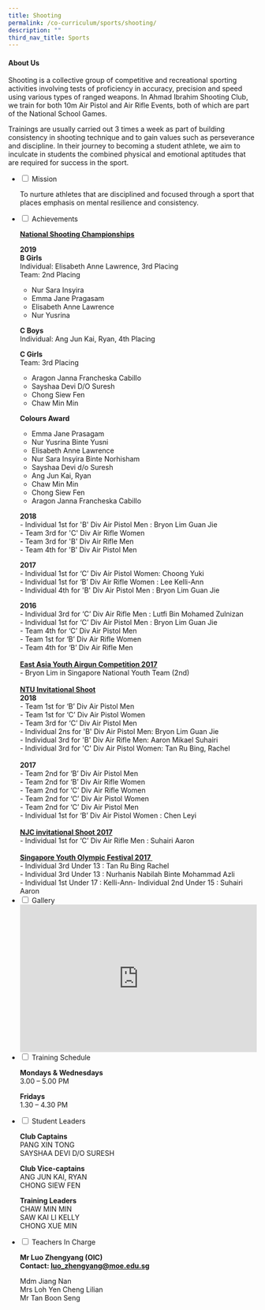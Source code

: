 ```yaml
---
title: Shooting
permalink: /co-curriculum/sports/shooting/
description: ""
third_nav_title: Sports
---
```

<h4><strong>About Us</strong></h4>
<p>Shooting is a collective group of competitive and recreational sporting activities involving tests of proficiency in accuracy, precision and speed using various types of ranged weapons. In Ahmad Ibrahim Shooting Club, we train for both 10m Air Pistol and Air Rifle Events, both of which are part of the National School Games.</p>
<p>Trainings are usually carried out 3 times a week as part of building consistency in shooting technique and to gain values such as perseverance and discipline. In their journey to becoming a student athlete, we aim to inculcate in students the combined physical and emotional aptitudes that are required for success in the sport.</p>
<ul class="jekyllcodex_accordion">
<li><input id="accordion1" type="checkbox" /> <label for="accordion1">Mission</label>
<div>
<p>To nurture athletes that are disciplined and focused through a sport that places emphasis on mental resilience and consistency.</p>
</div>
</li>
<li><input id="accordion3" type="checkbox" /> <label for="accordion3">Achievements</label>
<div>
<div>
<div>
<div>
<p><strong><u>National Shooting Championships</u></strong></p>
<p><strong>2019<br /></strong><strong>B Girls<br /></strong>Individual: Elisabeth Anne Lawrence, 3rd Placing<br />Team: 2nd Placing</p>
<ul>
<li>Nur Sara Insyira</li>
<li>Emma Jane Pragasam</li>
<li>Elisabeth Anne Lawrence</li>
<li>Nur Yusrina</li>
</ul>
<p><strong>C Boys<br /></strong>Individual: Ang Jun Kai, Ryan, 4th Placing</p>
<p><strong>C Girls</strong><br />Team: 3rd Placing</p>
<ul>
<li>Aragon Janna Francheska Cabillo</li>
<li>Sayshaa Devi D/O Suresh</li>
<li>Chong Siew Fen</li>
<li>Chaw Min Min</li>
</ul>
<p><strong>Colours Award</strong></p>
<ul>
<li>Emma Jane Prasagam</li>
<li>Nur Yusrina Binte Yusni</li>
<li>Elisabeth Anne Lawrence</li>
<li>Nur Sara Insyira Binte Norhisham</li>
<li>Sayshaa Devi d/o Suresh</li>
<li>Ang Jun Kai, Ryan</li>
<li>Chaw Min Min</li>
<li>Chong Siew Fen</li>
<li>Aragon Janna Francheska Cabillo</li>
</ul>
<p><strong>2018<br /></strong>- Individual 1st for 'B' Div Air Pistol Men :&nbsp;Bryon Lim Guan Jie<br />- Team 3rd for 'C' Div Air Rifle Women<br />- Team 3rd for 'B' Div Air Rifle Men<br />- Team 4th for 'B' Div Air Pistol Men</p>
<p><strong>2017<br /></strong>- Individual 1st for &lsquo;C&rsquo; Div Air Pistol Women: Choong Yuki <br />- Individual 1st for &lsquo;B&rsquo; Div Air Rifle Women : Lee Kelli-Ann <br />- Individual 4th for 'B' Div Air Pistol Men : Bryon Lim Guan Jie</p>
</div>
<div>
<div><strong>2016</strong></div>
<div>- Individual 3rd for &lsquo;C&rsquo; Div Air Rifle Men : Lutfi Bin Mohamed Zulnizan&nbsp;</div>
</div>
<div>- Individual 1st for &lsquo;C&rsquo; Div Air Pistol Men : Bryon Lim Guan Jie&nbsp;</div>
<div>- Team 4th for &lsquo;C&rsquo; Div Air Pistol Men</div>
<div>- Team 1st for &lsquo;B&rsquo; Div Air Rifle Women&nbsp;</div>
<div>- Team 4th for &lsquo;B&rsquo; Div Air Rifle Men</div>
<div>&nbsp;</div>
<div><strong><u>East Asia Youth Airgun Competition 2017</u></strong></div>
<div>- Bryon Lim in Singapore National Youth Team (2nd)</div>
<div>&nbsp;</div>
</div>
</div>
<div>
<div>
<div><strong><u>NTU Invitational Shoot</u><br /></strong></div>
<div><strong>2018</strong></div>
<div>
<div>- Team 1st for &lsquo;B&rsquo; Div Air Pistol Men&nbsp;</div>
<div>
<div>- Team 1st for &lsquo;C&rsquo; Div Air Pistol Women</div>
<div>
<div>- Team 3rd for &lsquo;C&rsquo; Div Air Pistol Men</div>
<div>- Individual 2ns for 'B' Div Air Pistol Men: Bryon Lim Guan Jie&nbsp;</div>
<div>- Individual 3rd for 'B' Div Air Rifle Men: Aaron Mikael Suhairi</div>
<div>- Individual 3rd for 'C' Div Air Pistol Women: Tan Ru Bing, Rachel</div>
<div>
<div>
<div>&nbsp;</div>
</div>
<div>
<div><strong>2017</strong></div>
</div>
</div>
</div>
</div>
</div>
<div>- Team 2nd for &lsquo;B&rsquo; Div Air Pistol Men&nbsp;</div>
<div>- Team 2nd for &lsquo;B&rsquo; Div Air Rifle Women&nbsp;</div>
<div>- Team 2nd for &lsquo;C&rsquo; Div Air Rifle Women</div>
<div>- Team 2nd for &lsquo;C&rsquo; Div Air Pistol Women</div>
<div>- Team 2nd for &lsquo;C&rsquo; Div Air Pistol Men</div>
<div>- Individual 1st for &lsquo;B&rsquo; Div Air Pistol Women : Chen Leyi</div>
<div>&nbsp;</div>
</div>
<div>
<div><strong><u>NJC invitational Shoot 2017<br /></u></strong>- Individual 1st for &lsquo;C&rsquo; Div Air Rifle Men : Suhairi Aaron</div>
<div>&nbsp;</div>
</div>
<div>
<div><strong><u>Singapore Youth Olympic Festival 2017&nbsp;<br /></u></strong></div>
<div>- Individual 3rd Under 13 : Tan Ru Bing Rachel&nbsp;</div>
<div>- Individual 3rd Under 13 : Nurhanis Nabilah Binte Mohammad Azli</div>
<div>- Individual 1st Under 17 : Kelli-Ann- Individual 2nd Under 15 : Suhairi Aaron</div>
</div>
</div>
</div>
</li>
<li><input id="accordion5" type="checkbox" /> <label for="accordion5">Gallery</label>
<div>
<iframe src="https://docs.google.com/presentation/d/e/2PACX-1vT30XgBnl0InRzmaAyco140JD-vLly6OHpj7dgbrwkwgy4WYezSLUdKw9IGe0Mieca6HjJ4ATy1fqrp/embed?start=false&loop=false&delayms=5000" frameborder="0" width="480" height="299" allowfullscreen="true"></iframe>
</div>
</li>
<li><input id="accordion6" type="checkbox" /> <label for="accordion6">Training Schedule</label>
<div>
<p><strong>Mondays &amp; Wednesdays<br /></strong>3.00 &ndash; 5.00 PM</p>
<p><strong>Fridays<br /></strong>1.30 &ndash; 4.30 PM</p>
</div>
</li>
<li><input id="accordion7" type="checkbox" /> <label for="accordion7">Student Leaders</label>
<div>
<p><strong>Club Captains<br /></strong>PANG XIN TONG<br />SAYSHAA DEVI D/O SURESH</p>
<p><strong>Club Vice-captains<br /></strong>ANG JUN KAI, RYAN<br />CHONG SIEW FEN</p>
<p><strong>Training Leaders<br /></strong>CHAW MIN MIN<br />SAW KAI LI KELLY<br />CHONG XUE MIN</p>
</div>
</li>
<li><input id="accordion8" type="checkbox" /> <label for="accordion8">Teachers In Charge</label>
<div>
<p><strong>Mr Luo Zhengyang (OIC)<br /></strong><strong>Contact:&nbsp;</strong><strong><a href="mailto:luo_zhengyang@moe.edu.sg" target="">luo_zhengyang@moe.edu.sg</a></strong></p>
<p>Mdm Jiang Nan<br />Mrs Loh Yen Cheng Lilian<br />Mr Tan Boon Seng</p>
</div>
</li>
</ul>
